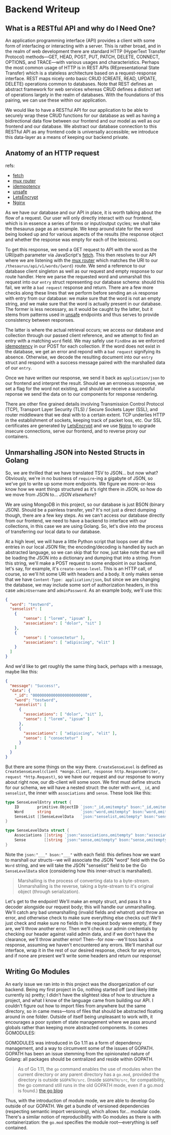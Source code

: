 # Backend Writeup

## What is a RESTful API and why do I Need One?

An application programming interface (API) provides a client with some form of interfacing or interacting with a server. This is rather broad, and in the realm of web development there are standard HTTP (HyperText Transfer Protocol) methods—GET, HEAD, POST, PUT, PATCH, DELETE, CONNECT, OPTIONS, and TRACE—with various usages and characteristics. Perhaps the most common usage of HTTP is in REST APIs (REpresentational State Transfer) which is a stateless architecture based on a request-response interface. REST maps nicely onto basic CRUD (CREATE, READ, UPDATE, DELETE) operations common to databases. Note that REST defines an abstract framework for web services whereas CRUD defines a distinct set of operations largely in the realm of databases. With the foundations of this pairing, we can use these within our application.

We would like to have a RESTful API for our application to be able to securely wrap these CRUD functions for our database as well as having a bidirectional data flow between our frontend and our model as well as our frontend and our database. We abstract our database connection to this RESTful API as any frontend code is universally accessible; we introduce this data-layer as a means of keeping our backend private.

## Anatomy of an HTTP request

refs:
- [fetch](https://developer.mozilla.org/en-US/docs/Web/API/Fetch_API)
- [mux router](http://www.gorillatoolkit.org/pkg/mux)
- [idempotency](https://developer.mozilla.org/en-US/docs/Glossary/idempotent)
- [unsafe](https://developer.mozilla.org/en-US/docs/Glossary/safe)
- [LetsEncrypt](https://letsencrypt.org/)
- [Nginx](https://www.nginx.com)

As we have our database and our API in place, it is worth talking about the flow of a request. Our user will only directly interact with our frontend, which is in essence a series of forms or input/output cycles; we shall take the thesaurus page as an example. We keep around state for the word being looked up and for various aspects of the results (the response object and whether the response was empty for each of the lexicons). 

To get this response, we send a GET request to API with the word as the URI/path parameter via JavaScript's [fetch](https://developer.mozilla.org/en-US/docs/Web/API/Fetch_API). This then resolves to our API where we are listening with the [mux router](http://www.gorillatoolkit.org/pkg/mux) which matches the URI to our `/thesaurus/api/v1/words/{word}` route. We send a reference to our database client singleton as well as our request and empty response to our route handler. Here we parse the requested word and unmarshall this request into our `entry` struct representing our database schema: should this fail, we write a `bad request` response and return. There are a few more checks along these lines that we perform before sending an `ok` response with entry from our database: we make sure that the word is not an empty string, and we make sure that the word is actually present in our database. The former is less necessary, as it would be caught by the latter, but it stems from patterns used in [unsafe](https://developer.mozilla.org/en-US/docs/Glossary/safe) endpoints and thus serves to provide consistency between responses. 

The latter is where the actual retrieval occurs; we access our database and collection through our passed client reference, and we attempt to find an entry with a matching `word` field. We may safely use `FindOne` as we enforced [idempotency](https://developer.mozilla.org/en-US/docs/Glossary/idempotent) in our POST for each collection. If the word does not exist in the database, we get an error and repond with a `bad request` signifying its absence. Otherwise, we decode the resulting document into our `entry` struct and respond with a success message paired with the marshalled data of our `entry`. 

Once we have written our response, we send it back as `application/json` to our frontend and interpret the result. Should we an erroneous response, we set a flag for the word not existing, and should we receive a successful reponse we send the data on to our components for response rendering.

There are other fine grained details involving Transmission Control Protocol (TCP), Transport Layer Security (TLS) / Secure Sockets Layer (SSL), and router middleware that we deal with to a certain extent. TCP underlies HTTP in the establishment of sockets, keeping track of packet loss, etc. Our SSL certificates are generated by [LetsEncrypt](https://letsencrypt.org/) and we use [Nginx](https://www.nginx.com) to upgrade insecure connections, serve our frontend, and to reverse proxy our containers.


<!--
  Not sure how deep into HTTP i should get...
  - I kinda wanna get into different uses like rest vs websockets vs polling vs etc 
  - how much do I talk about CRUD vs REST?
  - Talk about flow? 
    - Static html from vue, requests through node over http to backend, process request, grab needed things from mongo, marshall stuff, send back over http to node to vue to html
  - Maybe should talk about cors??
  - talk more about containers and nginx??
-->

## Unmarshalling JSON into Nested Structs in Golang

So, we are thrilled that we have translated TSV to JSON... but now what? Obviously, we're in no business of `require`-ing a gigabyte of JSON, so we've got to write up some more endpoints. We figure we more-or-less know how we want things structured as it's right there in JSON, so how do we move from JSON to... _JSON elsewhere_? 

We are using MongoDB in this project, so our database is just BSON (binary JSON). Should be a painless transfer, yes? It's not just a direct dumping though, there are a few key steps. As we can't access our database directly from our frontend, we need to have a backend to interface with our collections, in this case we are using Golang. So, let's dive into the process of transferring our local data to our database.

At a high level, we will have a little Python script that loops over all the entries in our local JSON file; the encoding/decoding is handled by such an abstracted language, so we can skip that for now, just take note that we will be loading the JSON into a dictionary and dumping that into a string. From this string, we'll make a POST request to some endpoint in our backend, let's say, for example, it's  `create-sense-level`. This is an HTTP call, of course, so we'll hit some URI with headers and a body. It only makes sense that we have `Content-Type: application/json`, but since we are changing the database, we may include some sort of authorization headers, in this case `adminUsername` and `adminPassword`. As an example body, we'll use this:

```json
{
  "word": "testword",
  "senselist": [
  	{
  		"sense": [ "lorem", "ipsum" ],
  		"associations": [ "dolor", "sit" ]
  	},
  	{
  		"sense": [ "consectetur" ],
  		"associations": [ "adipiscing", "elit" ]
  	}
  ]
}
```

And we'd like to get roughly the same thing back, perhaps with a message, maybe like this:

```json
{
  "message": "Success!",
  "data": {
    "_id": "000000000000000000000000",
    "word": "testword",
    "senselist": [
      {
        "associations": [ "dolor", "sit" ],
        "sense": [ "lorem", "ipsum" ]
      },
      {
        "associations": [ "adipiscing", "elit" ],
        "sense": [ "consectetur" ]
      }
    ]
  }
}
```

But there are some things on the way there. `CreateSenseLevel` is defined as `CreateSenseLevel(client *mongo.Client, response http.ResponseWriter, request *http.Request)`, so we have our request and our response to worry about right now, our db-client will some soon. We first must define structs for our schema, we will have a nested struct: the outer with `word`, `_id`, and `senselist`, the inner with `associations` and `sense`. These look like this:

```go
type SenseLevelEntry struct {
	ID        primitive.ObjectID `json:"_id,omitempty" bson:"_id,omitempty"`
	Word      string             `json:"word,omitempty" bson:"word,omitempty"`
	SenseList []SenseLevelData   `json:"senselist,omitempty" bson:"senselist,omitempty"`
}

type SenseLevelData struct {
	Associations []string `json:"associations,omitempty" bson:"associations,omitempty"`
	Sense        []string `json:"sense,omitempty" bson:"sense,omitempty"`
}
```

Note the `json:"___" bson:"___"` with each field: this defines how we want to marshall our structs--we will associate the JSON "word" field with the Go `Word` string, and we will take the JSON "senselist" field to be the Go `SenseLevelData` slice (considering how this inner-struct is marshalled). 

> Marshalling is the process of converting data to a byte-stream. Unmarshalling is the reverse, taking a byte-stream to it's original object (through serialization).

Let's get to the endpoint! We'll make an empty struct, and pass it to a decoder alongside our request body; this will handle our unmarshalling. We'll catch any bad unmarshalling (invalid fields and whatnot) and throw an error, and otherwise check to make sure everything else checks out! We'll just check and make sure no fields in the request body were empty, if they are, we'll throw another error. Then we'll check our admin credentials by checking our header against valid admin data, and if we don't have the clearance, we'll throw another error! Then--for now--we'll toss back a response, assuming we haven't encountered any errors. We'll marshall our interface, wrap it in the rest of our desired response, check for any errors, and if none are present we'll write some headers and return our response!

## Writing Go Modules

An early issue we ran into in this project was the disorganization of our backend. Being my first project in Go, nothing started off (and likely little currently is) pretty; I didn't have the slightest idea of how to structure a project, and what I know of the language came from building our API. I couldn't figure out how to import files from anywhere but the same directory, so in came mess—tons of files that should be abstracted floating around in one folder. Outside of itself being unpleasant to work with, it encourages a poor system of state management where we pass around globals rather than keeping more abstracted components. In comes GOMODULES:

GOMODULES was introduced in Go 1.11 as a form of dependency management, and a way to circumvent some of the issues of GOPATH. GOPATH has been an issue stemming from the opinionated nature of Golang: all packages should be centralized and reside within GOPATH.

> As of Go 1.11, the `go` command enables the use of modules when the current directory or any parent directory has a `go.mod`, provided the directory is outside `$GOPATH/src`. (Inside `$GOPATH/src`, for compatibility, the go command still runs in the old GOPATH mode, even if a go.mod is found.) [the go blog](https://blog.golang.org/using-go-modules)

Thus, with the introduction of module mode, we are able to develop Go outside of our GOPATH. We get a bundle of versioned dependencies (respecting semantic import versioning), which allows for... modular code. There's a similar notion of reproducibility with Go modules as there is with containerization: the `go.mod` specifies the module root—everything is self contained.